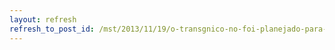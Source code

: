 ```yaml
---
layout: refresh
refresh_to_post_id: /mst/2013/11/19/o-transgnico-no-foi-planejado-para-ser-mais-produtivo-diz-especialista
---
```

